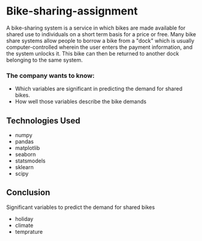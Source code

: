 # Bike-sharing-assignment
A bike-sharing system is a service in which bikes are made available for shared use to individuals on a short term basis for a price or free. Many bike share systems allow people to borrow a bike from a "dock" which is usually computer-controlled wherein the user enters the payment information, and the system unlocks it. This bike can then be returned to another dock belonging to the same system.
  
### The company wants to know:
- Which variables are significant in predicting the demand for shared bikes.
- How well those variables describe the bike demands

## Technologies Used
- numpy
- pandas
- matplotlib
- seaborn
- statsmodels
- sklearn
- scipy

## Conclusion
Significant variables to predict the demand for shared bikes

- holiday
- climate
- temprature
